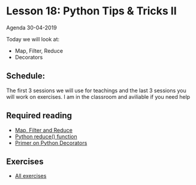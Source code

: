 # Lesson 18: Python Tips & Tricks II
Agenda 30-04-2019

Today we will look at:
* Map, Filter, Reduce
* Decorators

## Schedule:
The first 3 sessions we will use for teachings and the last 3 sessions you will work on exercises.
I am in the classroom and aviliable if you need help

## Required reading
* [Map, Filter and Reduce](http://book.pythontips.com/en/latest/map_filter.html)
* [Python reduce() function](https://thepythonguru.com/python-builtin-functions/reduce/)
* [Primer on Python Decorators](https://realpython.com/primer-on-python-decorators/)

<!-- https://www.python.org/dev/peps/pep-0318/#background -->

## Exercises
* [All exercises](/exercises/)
